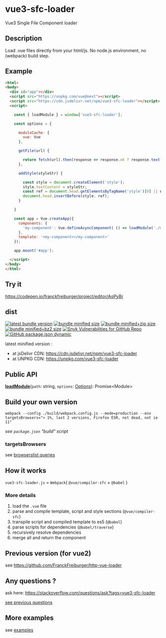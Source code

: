 # vue3-sfc-loader
Vue3 Single File Component loader

## Description

Load .vue files directly from your html/js. No node.js environment, no (webpack) build step.


## Example

```html
<html>
<body>
  <div id="app"></div>
  <script src="https://unpkg.com/vue@next"></script>
  <script src="https://cdn.jsdelivr.net/npm/vue3-sfc-loader"></script>
  <script>

    const { loadModule } = window['vue3-sfc-loader'];

    const options = {

      moduleCache: {
        vue: Vue
      },

      getFile(url) {

        return fetch(url).then(response => response.ok ? response.text() : Promise.reject(response));
      },

      addStyle(styleStr) {

        const style = document.createElement('style');
        style.textContent = styleStr;
        const ref = document.head.getElementsByTagName('style')[0] || null;
        document.head.insertBefore(style, ref);
      }

    }

    const app = Vue.createApp({
      components: {
        'my-component': Vue.defineAsyncComponent( () => loadModule('./myComponent.vue', options) )
      },
      template: '<my-component></my-component>'
    });

    app.mount('#app');

  </script>
</body>
</html>
```


## Try it

  https://codepen.io/franckfreiburger/project/editor/AqPyBr


## dist

  [![latest bundle version](https://img.shields.io/npm/v/vue3-sfc-loader?label=version)](https://github.com/FranckFreiburger/vue3-sfc-loader/blob/main/CHANGELOG.md)
  [![bundle minified size](https://img.shields.io/bundlephobia/min/vue3-sfc-loader?label=min)](#dist)
  [![bundle minified+zip size](https://img.shields.io/bundlephobia/minzip/vue3-sfc-loader?label=min%2Bzip)](#dist)
  [![bundle minified+bz2 size](https://img.shields.io/badge/min%2Bbz2-even%20smaller-blue)](#dist)
  [![Snyk Vulnerabilities for GitHub Repo](https://img.shields.io/snyk/vulnerabilities/github/FranckFreiburger/vue3-sfc-loader)](#dist)
  [![GitHub package.json dynamic](https://img.shields.io/github/package-json/browserslist/FranckFreiburger/vue3-sfc-loader)](#dist)

  latest minified version :
  - at jsDelivr CDN: https://cdn.jsdelivr.net/npm/vue3-sfc-loader
  - at UNPKG CDN: https://unpkg.com/vue3-sfc-loader


## Public API

  **[loadModule](docs/api/README.md#loadmodule)**(`path`: string, `options`: [Options](docs/api/interfaces/options.md)): Promise\<Module>


## Build your own version

  `webpack --config ./build/webpack.config.js --mode=production --env targetsBrowsers="> 1%, last 2 versions, Firefox ESR, not dead, not ie 11"`

  _see `package.json` "build" script_


### targetsBrowsers

  see [browserslist queries](https://github.com/browserslist/browserslist#queries)


## How it works

  `vue3-sfc-loader.js` = `Webpack`( `@vue/compiler-sfc` + `@babel` )


### More details

  1. load the `.vue` file
  1. parse and compile template, script and style sections (`@vue/compiler-sfc`)
  1. transpile script and compiled template to es5 (`@babel`)
  1. parse scripts for dependencies (`@babel/traverse`)
  1. recursively resolve dependencies
  1. merge all and return the component


## Previous version (for vue2)

  see https://github.com/FranckFreiburger/http-vue-loader


## Any questions ?

  ask here: https://stackoverflow.com/questions/ask?tags=vue3-sfc-loader

  [see previous questions](https://stackoverflow.com/questions/tagged/vue3-sfc-loader)


## More examples

  see [examples](docs/examples.md)


